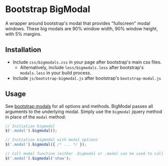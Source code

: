 Bootstrap BigModal
==================

A wrapper around bootstrap's modal that provides "fullscreen" modal windows.  These big modals are 90% window width, 90% window height, with 5% margins.


Installation
------------

* Include `css/bigmodals.css` in your page after bootstrap's main css files.
  * Alternatively, include `less/bigmodals.less` after bootstrap's `modals.less` in your build process.
* Include `js/bootstrap-bigmodal.js` after bootstrap's `bootstrap-modal.js`


Usage
-----

See [bootstrap modals][1] for all options and methods.  BigModal passes all arguments to the underlying modal.  Simply use the `bigmodal` jquery method in place of the `modal` method:

[1]: http://twitter.github.com/bootstrap/javascript.html#modals

```javascript
// Initialize bigmodal
$('.modal').bigmodal();
```

```javascript
// Initialize bigmodal with modal options
$('.modal').bigmodal({ /* ... */ });
```

```javascript
// Call modal function (either .bigmodal or .modal can be used to call methods)
$('.modal').bigmodal('show');
```
